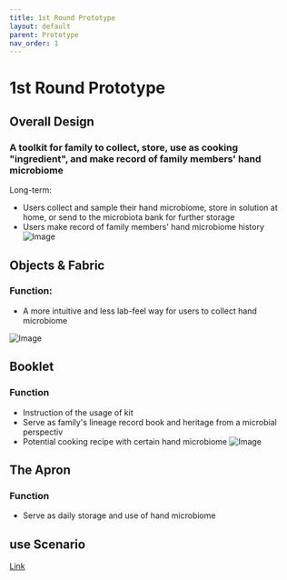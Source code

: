 ```yaml
---
title: 1st Round Prototype
layout: default
parent: Prototype
nav_order: 1
---
```


# 1st Round Prototype

## Overall Design
### A toolkit for family to collect, store, use as cooking "ingredient", and make record of family members' hand microbiome
Long-term:
- Users collect and sample their hand microbiome, store in solution at home, or send to the microbiota bank for further storage
- Users make record of family members' hand microbiome history
![Image](https://ibb.co/x3wDLyQ)

## Objects & Fabric
### Function:
- A more intuitive and less lab-feel way for users to collect hand microbiome

![Image](https://ibb.co/8jJQbkN)


## Booklet
### Function
- Instruction of the usage of kit
- Serve as family's lineage record book and heritage from a microbial perspectiv
- Potential cooking recipe with certain hand microbiome
![Image](https://ibb.co/PcN89bn)

## The Apron
### Function
- Serve as daily storage and use of hand microbiome

## use Scenario
[Link](https://www.youtube.com/watch?v=PkmUeAh3Y2k&feature=youtu.be) 


